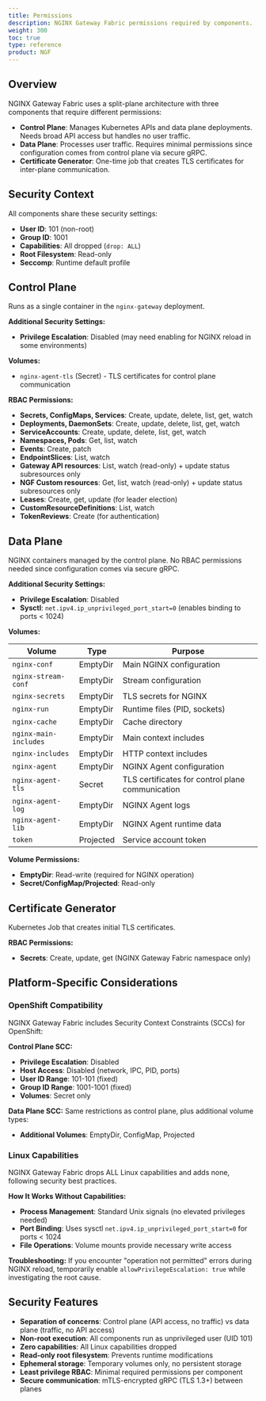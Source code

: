 ```yaml
---
title: Permissions
description: NGINX Gateway Fabric permissions required by components.
weight: 300
toc: true
type: reference
product: NGF
---
```


## Overview

NGINX Gateway Fabric uses a split-plane architecture with three components that require different permissions:

- **Control Plane**: Manages Kubernetes APIs and data plane deployments. Needs broad API access but handles no user traffic.
- **Data Plane**: Processes user traffic. Requires minimal permissions since configuration comes from control plane via secure gRPC.
- **Certificate Generator**: One-time job that creates TLS certificates for inter-plane communication.

## Security Context

All components share these security settings:

- **User ID**: 101 (non-root)
- **Group ID**: 1001  
- **Capabilities**: All dropped (`drop: ALL`)
- **Root Filesystem**: Read-only
- **Seccomp**: Runtime default profile

## Control Plane

Runs as a single container in the `nginx-gateway` deployment.

**Additional Security Settings:**
- **Privilege Escalation**: Disabled (may need enabling for NGINX reload in some environments)

**Volumes:**
- `nginx-agent-tls` (Secret) - TLS certificates for control plane communication

**RBAC Permissions:**
- **Secrets, ConfigMaps, Services**: Create, update, delete, list, get, watch
- **Deployments, DaemonSets**: Create, update, delete, list, get, watch
- **ServiceAccounts**: Create, update, delete, list, get, watch
- **Namespaces, Pods**: Get, list, watch
- **Events**: Create, patch
- **EndpointSlices**: List, watch
- **Gateway API resources**: List, watch (read-only) + update status subresources only
- **NGF Custom resources**: Get, list, watch (read-only) + update status subresources only
- **Leases**: Create, get, update (for leader election)
- **CustomResourceDefinitions**: List, watch
- **TokenReviews**: Create (for authentication)

## Data Plane

NGINX containers managed by the control plane. No RBAC permissions needed since configuration comes via secure gRPC.

**Additional Security Settings:**
- **Privilege Escalation**: Disabled
- **Sysctl**: `net.ipv4.ip_unprivileged_port_start=0` (enables binding to ports < 1024)

**Volumes:**

| Volume | Type | Purpose |
|--------|------|---------|
| `nginx-conf` | EmptyDir | Main NGINX configuration |
| `nginx-stream-conf` | EmptyDir | Stream configuration |
| `nginx-secrets` | EmptyDir | TLS secrets for NGINX |
| `nginx-run` | EmptyDir | Runtime files (PID, sockets) |
| `nginx-cache` | EmptyDir | Cache directory |
| `nginx-main-includes` | EmptyDir | Main context includes |
| `nginx-includes` | EmptyDir | HTTP context includes |
| `nginx-agent` | EmptyDir | NGINX Agent configuration |
| `nginx-agent-tls` | Secret | TLS certificates for control plane communication |
| `nginx-agent-log` | EmptyDir | NGINX Agent logs |
| `nginx-agent-lib` | EmptyDir | NGINX Agent runtime data |
| `token` | Projected | Service account token |

**Volume Permissions:**
- **EmptyDir**: Read-write (required for NGINX operation)
- **Secret/ConfigMap/Projected**: Read-only

## Certificate Generator

Kubernetes Job that creates initial TLS certificates.

**RBAC Permissions:**
- **Secrets**: Create, update, get (NGINX Gateway Fabric namespace only)

## Platform-Specific Considerations

### OpenShift Compatibility

NGINX Gateway Fabric includes Security Context Constraints (SCCs) for OpenShift:

**Control Plane SCC:**
- **Privilege Escalation**: Disabled
- **Host Access**: Disabled (network, IPC, PID, ports)
- **User ID Range**: 101-101 (fixed)
- **Group ID Range**: 1001-1001 (fixed)
- **Volumes**: Secret only

**Data Plane SCC:**
Same restrictions as control plane, plus additional volume types:
- **Additional Volumes**: EmptyDir, ConfigMap, Projected

### Linux Capabilities

NGINX Gateway Fabric drops ALL Linux capabilities and adds none, following security best practices.

**How It Works Without Capabilities:**
- **Process Management**: Standard Unix signals (no elevated privileges needed)
- **Port Binding**: Uses sysctl `net.ipv4.ip_unprivileged_port_start=0` for ports < 1024
- **File Operations**: Volume mounts provide necessary write access

**Troubleshooting:**
If you encounter "operation not permitted" errors during NGINX reload, temporarily enable `allowPrivilegeEscalation: true` while investigating the root cause.

## Security Features

- **Separation of concerns**: Control plane (API access, no traffic) vs data plane (traffic, no API access)
- **Non-root execution**: All components run as unprivileged user (UID 101)
- **Zero capabilities**: All Linux capabilities dropped
- **Read-only root filesystem**: Prevents runtime modifications
- **Ephemeral storage**: Temporary volumes only, no persistent storage
- **Least privilege RBAC**: Minimal required permissions per component
- **Secure communication**: mTLS-encrypted gRPC (TLS 1.3+) between planes